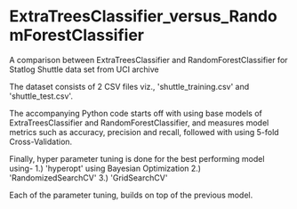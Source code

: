 # ExtraTreesClassifier_versus_RandomForestClassifier
A comparison between ExtraTreesClassifier and RandomForestClassifier for Statlog Shuttle data set from UCI archive


The dataset consists of 2 CSV files viz., 'shuttle_training.csv' and 'shuttle_test.csv'.

The accompanying Python code starts off with using base models of ExtraTreesClassifier and RandomForestClassifier,
and measures model metrics such as accuracy, precision and recall, followed with using 5-fold Cross-Validation.

Finally, hyper parameter tuning is done for the best performing model using-
1.) 'hyperopt' using Bayesian Optimization
2.) 'RandomizedSearchCV'
3.) 'GridSearchCV'

Each of the parameter tuning, builds on top of the previous model.
